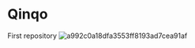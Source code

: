 # Qinqo
First repository
![a992c0a18dfa3553ff8193ad7cea91af](https://github.com/ImInDeedABlank/Qinqo/assets/94955839/45dd5982-ee19-4d67-ab64-ca907bf2fd29)
